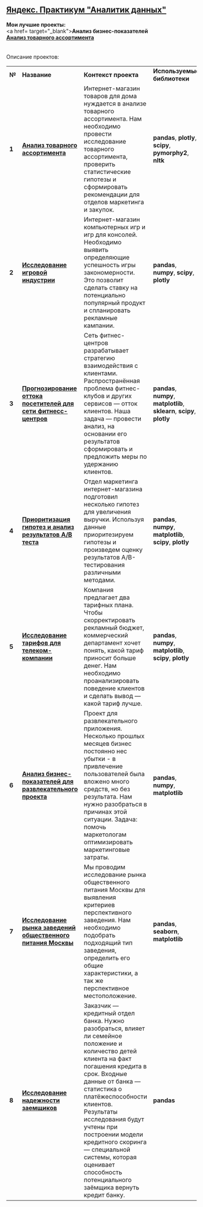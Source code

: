 ## <a href="https://praktikum.yandex.ru/data-analyst/" target="_blank"><b>Яндекс. Практикум "Аналитик данных"</b></a>


<b>Мои лучшие проекты:</b><br/>
<a href= target="_blank"><b>Анализ бизнес-показателей</b></a><br/>
<a href=https://nbviewer.org/github/IvanMirosh/Portfolio/blob/main/%D0%90%D0%BD%D0%B0%D0%BB%D0%B8%D0%B7%20%D1%82%D0%BE%D0%B2%D0%B0%D1%80%D0%BD%D0%BE%D0%B3%D0%BE%20%D0%B0%D1%81%D1%81%D0%BE%D1%80%D1%82%D0%B8%D0%BC%D0%B5%D0%BD%D1%82%D0%B0/%D0%90%D0%BD%D0%B0%D0%BB%D0%B8%D0%B7%20%D1%82%D0%BE%D0%B2%D0%B0%D1%80%D0%BD%D0%BE%D0%B3%D0%BE%20%D0%B0%D1%81%D1%81%D0%BE%D1%80%D1%82%D0%B8%D0%BC%D0%B5%D0%BD%D1%82%D0%B0.ipynb target="_blank"><b>Анализ товарного ассортимента</b></a>
<br/><br/><br/>
Описание проектов:

<table>
<tr>
<td><b>№</b></td>
<td><b>Название</b></td>
<td><b>Контекст проекта</b></td>
<td><b>Используемые библиотеки</b></td>
<tr>
<td><b>1</b></td>
<td><a href= target="_blank"><b>Анализ товарного ассортимента</b></a></td>
<td>Интернет-магазин товаров для дома нуждается в анализе товарного ассортимента. Нам необходимо провести исследование товарного ассортимента, проверить статистические гипотезы и сформировать рекомендации для отделов маркетинга и закупок. </td>
<td><b>pandas</b>, <b>plotly</b>, <b>scipy</b>, <b>pymorphy2</b>, <b>nltk</b></td>
<tr>
<td> <b>2</b></td>
<td><a href= target="_blank"><b>Исследование игровой индустрии</b></a></td>
<td>Интернет-магазин компьютерных игр и игр для консолей. Необходимо выявить определяющие успешность игры закономерности. Это позволит сделать ставку на потенциально популярный продукт и спланировать рекламные кампании. </td>
<td><b>pandas</b>, <b>numpy</b>, <b>scipy</b>, <b>plotly</b></td>
<tr>
<td> <b>3</b></td>
<td><a href= target="_blank"><b>Прогнозирование оттока посетителей для сети фитнесс-центров</b></a></td>
<td>Сеть фитнес-центров разрабатывает стратегию взаимодействия с клиентами. Распространённая проблема фитнес-клубов и других сервисов — отток клиентов.
Наша задача — провести анализ, на основании его результатов сформировать и предложить меры по удержанию клиентов.</td>
<td><b>pandas</b>, <b>numpy</b>, <b>matplotlib</b>, <b>sklearn</b>, <b>scipy</b>, <b>plotly</b></td>
<tr>
<td> <b>4</b></td>
<td><a href= target="_blank"><b>Приоритизация гипотез и анализ результатов А/В теста</b></td>
<td>Отдел маркетинга интернет-магазина подготовил несколько гипотез для увеличения выручки. Используя данные приоритезируем гипотезы и произведем оценку результатов A/B-тестирования различными методами.</td>
<td><b>pandas</b>, <b>numpy</b>, <b>matplotlib</b>, <b>scipy</b>, <b>plotly</b></td>
<tr>
<td> <b>5</b></td>
<td><a href= target="_blank"><b>Исследование тарифов для телеком-компании</b></a></td>
<td>Компания предлагает два тарифных плана. Чтобы скорректировать рекламный бюджет, коммерческий департамент хочет понять, какой тариф приносит больше денег. Нам необходимо проанализировать поведение клиентов и сделать вывод — какой тариф лучше.</td>
<td><b>pandas</b>, <b>numpy</b>, <b>matplotlib</b>, <b>scipy</b>, <b>plotly</b></td>
<tr>
<td> <b>6</b></td>
<td><a href= target="_blank"><b>Анализ бизнес-показателей для развлекательного проекта</b></a></td>
<td>Проект для развлекательного приложения. Несколько прошлых месяцев бизнес постоянно нес убытки - в привлечение пользователей была вложено много средств, но без результата. Нам нужно разобраться в причинах этой ситуации. Задача: помочь маркетологам оптимизировать маркетинговые затраты.
<td><b>pandas</b>, <b>numpy</b>, <b>matplotlib</b></td>
<tr>
<td> <b>7</b></td>
<td><a href= target="_blank"><b>Исследование рынка заведений общественного питания Москвы</b></a></td>
<td>Мы проводим исследование рынка общественного питания Москвы для выявления критериев перспективного заведения. Нам необходимо подобрать подходящий тип заведения, определить его общие характеристики, а так же перспективное местоположение.</td>
<td><b>pandas</b>, <b>seaborn</b>, <b>matplotlib</b></td>
<tr>
<td> <b>8</b></td>
<td><a href= target="_blank"><b>Исследование надежности заемщиков</b></a></td>
<td>Заказчик — кредитный отдел банка. Нужно разобраться, влияет ли семейное положение и количество детей клиента на факт погашения кредита в срок. Входные данные от банка — статистика о платёжеспособности клиентов. Результаты исследования будут учтены при построении модели кредитного скоринга — специальной системы, которая оценивает способность потенциального заёмщика вернуть кредит банку.</td>
<td><b>pandas</b></td>
</table>
<br/><br/>
